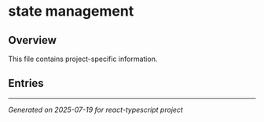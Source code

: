 # state management

## Overview

This file contains project-specific information.

## Entries

<!-- Entries will be added here automatically -->

---
*Generated on 2025-07-19 for react-typescript project*
